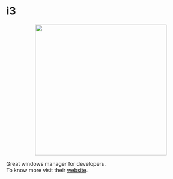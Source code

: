 # i3

<p align="center">
  <img src="../media/i3.svg" width="350"/>
</p>

Great windows manager for developers. \
To know more visit their [website](https://i3wm.org).
